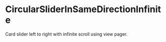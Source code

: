 # CircularSliderInSameDirectionInfinite
Card slider left to right with infinite scroll using view pager.
